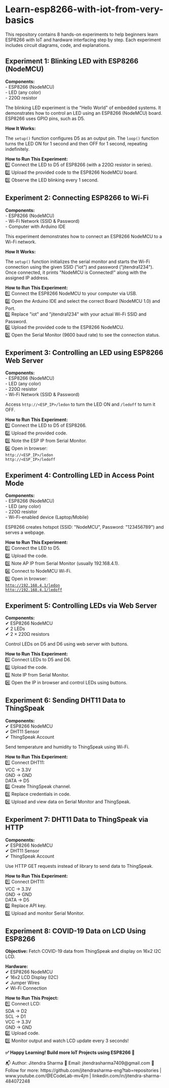<h1>Learn-esp8266-with-iot-from-very-basics</h1>
<p>This repository contains 8 hands-on experiments to help beginners learn ESP8266 with IoT and hardware interfacing step by step. Each experiment includes circuit diagrams, code, and explanations.</p>

<h2>Experiment 1: Blinking LED with ESP8266 (NodeMCU)</h2>
<strong>Components:</strong><br>
- ESP8266 (NodeMCU)<br>
- LED (any color)<br>
- 220Ω resistor<br>
<p>The blinking LED experiment is the "Hello World" of embedded systems. It demonstrates how to control an LED using an ESP8266 (NodeMCU) board. ESP8266 uses GPIO pins, such as D5.</p>

<strong>How It Works:</strong><br>
<p>The <code>setup()</code> function configures D5 as an output pin. The <code>loop()</code> function turns the LED ON for 1 second and then OFF for 1 second, repeating indefinitely.</p>

<strong>How to Run This Experiment:</strong><br>
1️⃣ Connect the LED to D5 of ESP8266 (with a 220Ω resistor in series).<br>
2️⃣ Upload the provided code to the ESP8266 NodeMCU board.<br>
3️⃣ Observe the LED blinking every 1 second.<br>

<h2>Experiment 2: Connecting ESP8266 to Wi-Fi</h2>
<strong>Components:</strong><br>
- ESP8266 (NodeMCU)<br>
- Wi-Fi Network (SSID & Password)<br>
- Computer with Arduino IDE<br>

<p>This experiment demonstrates how to connect an ESP8266 NodeMCU to a Wi-Fi network.</p>

<strong>How It Works:</strong><br>
<p>The <code>setup()</code> function initializes the serial monitor and starts the Wi-Fi connection using the given SSID ("iot") and password ("jitendra1234"). Once connected, it prints "NodeMCU is Connected!" along with the assigned IP address.</p>

<strong>How to Run This Experiment:</strong><br>
1️⃣ Connect the ESP8266 NodeMCU to your computer via USB.<br>
2️⃣ Open the Arduino IDE and select the correct Board (NodeMCU 1.0) and Port.<br>
3️⃣ Replace "iot" and "jitendra1234" with your actual Wi-Fi SSID and Password.<br>
4️⃣ Upload the provided code to the ESP8266 NodeMCU.<br>
5️⃣ Open the Serial Monitor (9600 baud rate) to see the connection status.<br>

<h2>Experiment 3: Controlling an LED using ESP8266 Web Server</h2>
<strong>Components:</strong><br>
- ESP8266 (NodeMCU)<br>
- LED (any color)<br>
- 220Ω resistor<br>
- Wi-Fi Network (SSID & Password)<br>

<p>Access <code>http://&lt;ESP_IP&gt;/ledon</code> to turn the LED ON and <code>/ledoff</code> to turn it OFF.</p>

<strong>How to Run This Experiment:</strong><br>
1️⃣ Connect the LED to D5 of ESP8266.<br>
2️⃣ Upload the provided code.<br>
3️⃣ Note the ESP IP from Serial Monitor.<br>
4️⃣ Open in browser:<br>
<code>http://&lt;ESP_IP&gt;/ledon</code><br>
<code>http://&lt;ESP_IP&gt;/ledoff</code><br>

<h2>Experiment 4: Controlling LED in Access Point Mode</h2>
<strong>Components:</strong><br>
- ESP8266 (NodeMCU)<br>
- LED (any color)<br>
- 220Ω resistor<br>
- Wi-Fi-enabled device (Laptop/Mobile)<br>

<p>ESP8266 creates hotspot (SSID: "NodeMCU", Password: "123456789") and serves a webpage.</p>

<strong>How to Run This Experiment:</strong><br>
1️⃣ Connect the LED to D5.<br>
2️⃣ Upload the code.<br>
3️⃣ Note AP IP from Serial Monitor (usually 192.168.4.1).<br>
4️⃣ Connect to NodeMCU Wi-Fi.<br>
5️⃣ Open in browser:<br>
<code>http://192.168.4.1/ledon</code><br>
<code>http://192.168.4.1/ledoff</code><br>

<h2>Experiment 5: Controlling LEDs via Web Server</h2>
<strong>Components:</strong><br>
✔ ESP8266 NodeMCU<br>
✔ 2 LEDs<br>
✔ 2 × 220Ω resistors<br>

<p>Control LEDs on D5 and D6 using web server with buttons.</p>

<strong>How to Run This Experiment:</strong><br>
1️⃣ Connect LEDs to D5 and D6.<br>
2️⃣ Upload the code.<br>
3️⃣ Note IP from Serial Monitor.<br>
4️⃣ Open the IP in browser and control LEDs using buttons.<br>

<h2>Experiment 6: Sending DHT11 Data to ThingSpeak</h2>
<strong>Components:</strong><br>
✔ ESP8266 NodeMCU<br>
✔ DHT11 Sensor<br>
✔ ThingSpeak Account<br>

<p>Send temperature and humidity to ThingSpeak using Wi-Fi.</p>

<strong>How to Run This Experiment:</strong><br>
1️⃣ Connect DHT11:<br>
VCC → 3.3V<br>
GND → GND<br>
DATA → D5<br>
2️⃣ Create ThingSpeak channel.<br>
3️⃣ Replace credentials in code.<br>
4️⃣ Upload and view data on Serial Monitor and ThingSpeak.<br>

<h2>Experiment 7: DHT11 Data to ThingSpeak via HTTP</h2>
<strong>Components:</strong><br>
✔ ESP8266 NodeMCU<br>
✔ DHT11 Sensor<br>
✔ ThingSpeak Account<br>

<p>Use HTTP GET requests instead of library to send data to ThingSpeak.</p>

<strong>How to Run This Experiment:</strong><br>
1️⃣ Connect DHT11:<br>
VCC → 3.3V<br>
GND → GND<br>
DATA → D5<br>
2️⃣ Replace API key.<br>
3️⃣ Upload and monitor Serial Monitor.<br>

<h2>Experiment 8: COVID-19 Data on LCD Using ESP8266</h2>
<strong>Objective:</strong> Fetch COVID-19 data from ThingSpeak and display on 16x2 I2C LCD.<br>

<strong>Hardware:</strong><br>
✔ ESP8266 NodeMCU<br>
✔ 16x2 LCD Display (I2C)<br>
✔ Jumper Wires<br>
✔ Wi-Fi Connection<br>

<strong>How to Run This Project:</strong><br>
1️⃣ Connect LCD:<br>
SDA → D2<br>
SCL → D1<br>
VCC → 3.3V<br>
GND → GND<br>
2️⃣ Upload code.<br>
3️⃣ Monitor output and watch LCD update every 3 seconds!<br>

<p><strong>✅ Happy Learning! Build more IoT Projects using ESP8266 🚀</strong></p>
📬 Author: Jitendra Sharma
📧 Email: jitendrasharma7409@gmail.com
🔗 Follow for more: https://github.com/jitendrasharma-eng?tab=repositories | www.youtube.com/@ECodeLab-mv4jm | linkedin.com/in/jitendra-sharma-484072248

